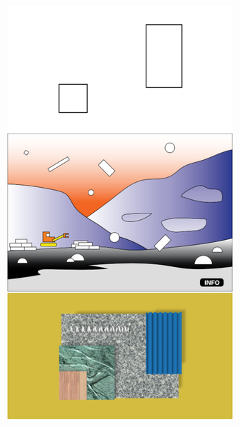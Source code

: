 <img src="Images/ClickPalette1.svg">
<img src="Images/Ligne claire scene save-as.svg">

<img src="Images/ClickPalette.svg">
